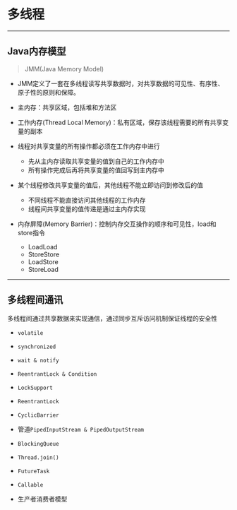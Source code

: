 # 多线程


---
## Java内存模型
> JMM(Java Memory Model)

- JMM定义了一套在多线程读写共享数据时，对共享数据的可见性、有序性、原子性的原则和保障。

- 主内存：共享区域，包括堆和方法区
- 工作内存(Thread Local Memory)：私有区域，保存该线程需要的所有共享变量的副本


- 线程对共享变量的所有操作都必须在工作内存中进行
    - 先从主内存读取共享变量的值到自己的工作内存中
    - 所有操作完成后再将共享变量的值回写到主内存中
- 某个线程修改共享变量的值后，其他线程不能立即访问到修改后的值
    - 不同线程不能直接访问其他线程的工作内存
    - 线程间共享变量的值传递是通过主内存实现


- 内存屏障(Memory Barrier)：控制内存交互操作的顺序和可见性，load和store指令
    - LoadLoad
    - StoreStore
    - LoadStore
    - StoreLoad

---
## 多线程间通讯

多线程间通过共享数据来实现通信，通过同步互斥访问机制保证线程的安全性

- `volatile`
- `synchronized`
- `wait & notify`
- `ReentrantLock & Condition`
- `LockSupport`

- `ReentrantLock`
- `CyclicBarrier`
- 管道`PipedInputStream & PipedOutputStream`
- `BlockingQueue`

- `Thread.join()`
- `FutureTask`
- `Callable`

- 生产者消费者模型
